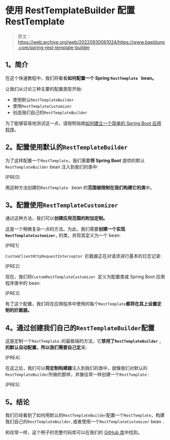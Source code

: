 # 使用 RestTemplateBuilder 配置 RestTemplate

> 原文：<https://web.archive.org/web/20220930061024/https://www.baeldung.com/spring-rest-template-builder>

## **1。简介**

在这个快速教程中，我们将看看**如何配置一个 Spring `RestTemplate ` bean。**

让我们从讨论三种主要的配置类型开始:

*   使用默认`RestTemplateBuilder`
*   使用`RestTemplateCustomizer`
*   创造我们自己的`RestTemplateBuilder`

为了能够容易地测试这一点，请按照指南[如何建立一个简单的 Spring Boot 应用程序](/web/20220707143824/https://www.baeldung.com/spring-boot-start)。

## **2。配置使用默认的`RestTemplateBuilder`**

为了这样配置一个`RestTemplate`，我们需要**将 Spring Boot** 提供的默认`RestTemplateBuilder` bean 注入到我们的类中:

[PRE0]

用这种方法创建的`RestTemplate ` bean 的**范围被限制在我们构建它的类**中。

## **3。配置使用`RestTemplateCustomizer`**

通过这种方法，我们可以**创建应用范围的附加定制。**

这是一个稍微复杂一点的方法。为此，我们需要**创建一个实现`RestTemplateCustomizer,`** 的类，并将其定义为一个 bean:

[PRE1]

`CustomClientHttpRequestInterceptor `拦截器正在对请求进行基本的日志记录:

[PRE2]

现在，我们将`CustomRestTemplateCustomizer `定义为配置类或 Spring Boot 应用程序类中的 bean:

[PRE3]

有了这个配置，我们将在应用程序中使用的每个`RestTemplate`**都将在其上设置定制的拦截器。**

## **4。通过创建我们自己的`RestTemplateBuilder`配置**

这是定制一个`RestTemplate.`的最极端的方法，它**禁用了`RestTemplateBuilder` `,`的默认自动配置，所以我们需要自己定义:**

[PRE4]

在这之后，我们可以**将定制构建器**注入到我们的类中，就像我们对默认的`RestTemplateBuilder`所做的那样，并像往常一样创建一个`RestTemplate` :

[PRE5]

## **5。结论**

我们已经看到了如何用默认的`RestTemplateBuilder`配置一个`RestTemplate`，构建我们自己的`RestTemplateBuilder,`或者使用一个`RestTemplateCustomizer` bean `.`

和往常一样，这个例子的完整代码库可以在我们的 [GitHub 库](https://web.archive.org/web/20220707143824/https://github.com/eugenp/tutorials/tree/master/spring-web-modules/spring-resttemplate)中找到。